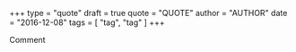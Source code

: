 +++
type = "quote"
draft = true
quote = "QUOTE"
author = "AUTHOR"
date = "2016-12-08"
tags = [ "tag", "tag" ]
+++

Comment